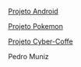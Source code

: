 
<a target="_blank" href="https://kysas1.github.io/Projeto-Android/#">Projeto Android</a>

<a target="_blank" href="https://kysas1.github.io/HTML-CSS/Pokemon-Page desktop">Projeto Pokemon</a>

<a target="_blank" href="https://kysas1.github.io/Landing-page-Cyber-Coffe/index.html">Projeto Cyber-Coffe</a>


Pedro Muniz

